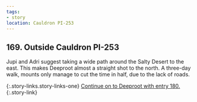 ```yaml
---
tags:
- story
location: Cauldron PI-253
---
```


## 169. Outside Cauldron PI-253

Jupi and Adri suggest taking a wide path around the Salty Desert to the east.
This makes Deeproot almost a straight shot to the north.
A three-day walk, mounts only manage to cut the time in half, due to the lack of roads.

{:.story-links.story-links-one}
[Continue on to Deeproot with entry 180.](180-deeproot.md){:.story-link}

